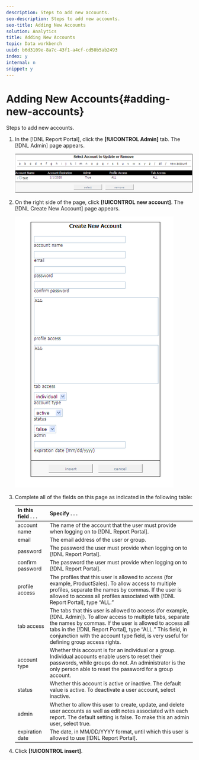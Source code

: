 ```yaml
---
description: Steps to add new accounts.
seo-description: Steps to add new accounts.
seo-title: Adding New Accounts
solution: Analytics
title: Adding New Accounts
topic: Data workbench
uuid: b6d3109e-8a7c-43f1-a4cf-cd50b5ab2493
index: y
internal: n
snippet: y
---
```


# Adding New Accounts{#adding-new-accounts}

Steps to add new accounts.

1. In the [!DNL Report Portal], click the **[!UICONTROL Admin]** tab. The [!DNL Admin] page appears.

   ![](assets/report_admintag2.png)

1. On the right side of the page, click **[!UICONTROL new account]**. The [!DNL Create New Account] page appears.

   ![Step Info](assets/rptPort_scrn_AdminTab_createUser.png)

1. Complete all of the fields on this page as indicated in the following table:

   |  In this field . . .  | Specify . . .  |
   |---|---|
   |  account name  |The name of the account that the user must provide when logging on to [!DNL Report Portal].  |
   |  email  | The email address of the user or group.  |
   |  password  |The password the user must provide when logging on to [!DNL Report Portal].  |
   |  confirm password  |The password the user must provide when logging on to [!DNL Report Portal].  |
   |  profile access  |The profiles that this user is allowed to access (for example, ProductSales). To allow access to multiple profiles, separate the names by commas. If the user is allowed to access all profiles associated with [!DNL Report Portal], type “ALL.”  |
   |  tab access  |The tabs that this user is allowed to access (for example, [!DNL Admin]). To allow access to multiple tabs, separate the names by commas. If the user is allowed to access all tabs in the [!DNL Report Portal], type “ALL.” This field, in conjunction with the account type field, is very useful for defining group access rights.  |
   |  account type  | Whether this account is for an individual or a group. Individual accounts enable users to reset their passwords, while groups do not. An administrator is the only person able to reset the password for a group account.  |
   |  status  | Whether this account is active or inactive. The default value is active. To deactivate a user account, select inactive.  |
   |  admin  | Whether to allow this user to create, update, and delete user accounts as well as edit notes associated with each report. The default setting is false. To make this an admin user, select true.  |
   |  expiration date  |The date, in MM/DD/YYYY format, until which this user is allowed to use [!DNL Report Portal].  |

1. Click **[!UICONTROL insert]**.
